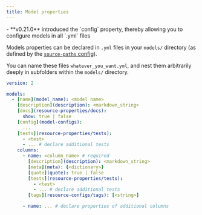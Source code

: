 ```yaml
---
title: Model properties
---
```


<Changelog>
    - **v0.21.0** introduced the `config` property, thereby allowing you to configure models in all `.yml` files
</Changelog>

Models properties can be declared in `.yml` files in your `models/` directory (as defined by the [`source-paths` config](source-paths)).

You can name these files `whatever_you_want.yml`, and nest them arbitrarily deeply in subfolders within the `models/` directory.

<File name='models/<filename>.yml'>

```yml
version: 2

models:
  - [name](model_name): <model name>
    [description](description): <markdown_string>
    [docs](resource-properties/docs):
      show: true | false
    [config](model-configs):
      ...
    [tests](resource-properties/tests):
      - <test>
      - ... # declare additional tests
    columns:
      - name: <column_name> # required
        [description](description): <markdown_string>
        [meta](meta): {<dictionary>}
        [quote](quote): true | false
        [tests](resource-properties/tests):
          - <test>
          - ... # declare additional tests
        [tags](resource-configs/tags): [<string>]

      - name: ... # declare properties of additional columns

```

</File>

<!---
FAQs
- Do I need to declare every column for it to render in documentation?
--->
